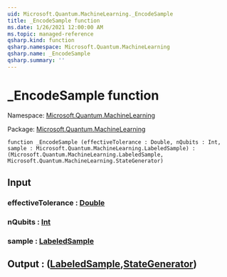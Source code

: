 ```yaml
---
uid: Microsoft.Quantum.MachineLearning._EncodeSample
title: _EncodeSample function
ms.date: 1/26/2021 12:00:00 AM
ms.topic: managed-reference
qsharp.kind: function
qsharp.namespace: Microsoft.Quantum.MachineLearning
qsharp.name: _EncodeSample
qsharp.summary: ''
---
```


# _EncodeSample function

Namespace: [Microsoft.Quantum.MachineLearning](xref:Microsoft.Quantum.MachineLearning)

Package: [Microsoft.Quantum.MachineLearning](https://nuget.org/packages/Microsoft.Quantum.MachineLearning)




```qsharp
function _EncodeSample (effectiveTolerance : Double, nQubits : Int, sample : Microsoft.Quantum.MachineLearning.LabeledSample) : (Microsoft.Quantum.MachineLearning.LabeledSample, Microsoft.Quantum.MachineLearning.StateGenerator)
```


## Input

### effectiveTolerance : [Double](xref:microsoft.quantum.lang-ref.double)




### nQubits : [Int](xref:microsoft.quantum.lang-ref.int)




### sample : [LabeledSample](xref:Microsoft.Quantum.MachineLearning.LabeledSample)





## Output : ([LabeledSample](xref:Microsoft.Quantum.MachineLearning.LabeledSample),[StateGenerator](xref:Microsoft.Quantum.MachineLearning.StateGenerator))

